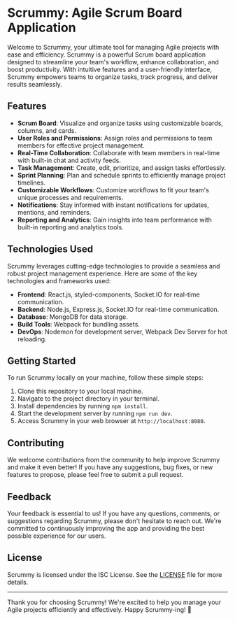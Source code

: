 # Scrummy: Agile Scrum Board Application

Welcome to Scrummy, your ultimate tool for managing Agile projects with ease and efficiency. Scrummy is a powerful Scrum board application designed to streamline your team's workflow, enhance collaboration, and boost productivity. With intuitive features and a user-friendly interface, Scrummy empowers teams to organize tasks, track progress, and deliver results seamlessly.

## Features

- **Scrum Board**: Visualize and organize tasks using customizable boards, columns, and cards.
- **User Roles and Permissions**: Assign roles and permissions to team members for effective project management.
- **Real-Time Collaboration**: Collaborate with team members in real-time with built-in chat and activity feeds.
- **Task Management**: Create, edit, prioritize, and assign tasks effortlessly.
- **Sprint Planning**: Plan and schedule sprints to efficiently manage project timelines.
- **Customizable Workflows**: Customize workflows to fit your team's unique processes and requirements.
- **Notifications**: Stay informed with instant notifications for updates, mentions, and reminders.
- **Reporting and Analytics**: Gain insights into team performance with built-in reporting and analytics tools.

## Technologies Used

Scrummy leverages cutting-edge technologies to provide a seamless and robust project management experience. Here are some of the key technologies and frameworks used:

- **Frontend**: React.js, styled-components, Socket.IO for real-time communication.
- **Backend**: Node.js, Express.js, Socket.IO for real-time communication.
- **Database**: MongoDB for data storage.
- **Build Tools**: Webpack for bundling assets.
- **DevOps**: Nodemon for development server, Webpack Dev Server for hot reloading.

## Getting Started

To run Scrummy locally on your machine, follow these simple steps:

1. Clone this repository to your local machine.
2. Navigate to the project directory in your terminal.
3. Install dependencies by running `npm install`.
4. Start the development server by running `npm run dev`.
5. Access Scrummy in your web browser at `http://localhost:8080`.

## Contributing

We welcome contributions from the community to help improve Scrummy and make it even better! If you have any suggestions, bug fixes, or new features to propose, please feel free to submit a pull request.

## Feedback

Your feedback is essential to us! If you have any questions, comments, or suggestions regarding Scrummy, please don't hesitate to reach out. We're committed to continuously improving the app and providing the best possible experience for our users.

## License

Scrummy is licensed under the ISC License. See the [LICENSE](LICENSE) file for more details.

---

Thank you for choosing Scrummy! We're excited to help you manage your Agile projects efficiently and effectively. Happy Scrummy-ing! 🚀
